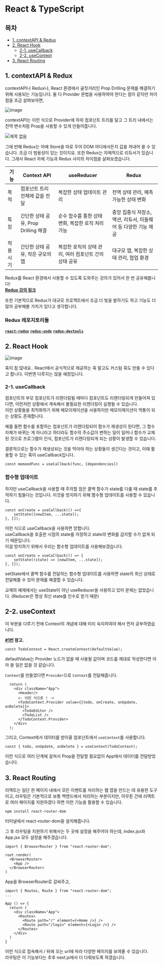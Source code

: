 # React & TypeScript

## 목차
- [1. contextAPI & Redux](#1-contextapi--redux)
- [2. React Hook](#2-react-hook)
    - [2-1. useCallback](#2-1-usecallback)
    - [2-2. useContext](#2-2-usecontext)
- [3. React Routing](#3-react-routing)

## 1. contextAPI & Redux
contextAPI나 Redux나, React 환경에서 골칫거리인 Prop Drilling 문제를 해결하기 위해 사용되는 기능입니다. 둘 다 Provider 문법을 사용하여야 한다는 점이 같지만 차이점을 조금 살펴보자면,

![image](https://github.com/user-attachments/assets/e0c37de4-0a6d-48d8-bd41-b7b55ade415e)

contextAPI는 이런 식으로 Provider에 하위 컴포넌트 트리를 달고 그 트리 내에서는 전역 변수처럼 Prop을 사용할 수 있게 만들어줍니다.

![제목 없음](https://github.com/user-attachments/assets/2784833e-8c70-41be-acd2-45e00f848341)

그에 반해 Redux는 아예 Store을 따로 두어 DOM 어디에서든지 값을 꺼내어 쓸 수 있습니다. 조금 더 범용성이 있는 것이지요.
또한 Redux는 자체적으로 리듀서가 있습니다. 그래서 React 자체 기능과 Redux 사이의 차이점을 살펴보겠습니다.

| 기능    | Context API                 | useReducer                      | Redux                                 |
| ----- | --------------------------- | ------------------------------- | ------------------------------------- |
| 목적    | 컴포넌트 트리 전체에 값을 전달           | 복잡한 상태 업데이트 관리                  | 전역 상태 관리, 예측 가능한 상태 변화                |
| 특징    | 간단한 상태 공유, Prop Drilling 해결 | 순수 함수를 통한 상태 변화, 복잡한 로직 처리 가능   | 중앙 집중식 저장소, 액션, 리듀서, 미들웨어 등 다양한 기능 제공 |
| 적용 시기 | 간단한 상태 공유, 작은 규모의 앱         | 복잡한 로직의 상태 관리, 여러 컴포넌트 간의 상태 공유 | 대규모 앱, 복잡한 상태 관리, 협업 환경               |

Redux를 React 환경에서 사용할 수 있도록 도와주는 강의가 있어서 한 번 공유해봅니다!\
**[Redux 강의 링크](https://egghead.io/lessons/react-setup-the-currency-conversion-calculator?pl=modernizing-a-legacy-redux-application-with-react-hooks-c528)**

또한 기본적으로 Redux가 대규모 프로젝트에서 조금 더 빛을 발하기도 하고 기능도 더 많아 공부해볼 가치가 있다고 생각합니다.

### Redux 레포지토리들
**[``react-redux``](https://github.com/reduxjs/react-redux)**
**[``redux-undo``](https://github.com/omnidan/redux-undo)** 
**[``redux-devtools``](https://github.com/reduxjs/redux-devtools?tab=readme-ov-file)** 


## 2. React Hook
![image](https://github.com/user-attachments/assets/45d52cb2-1315-4a65-aecc-8d708e126d72)

훅이 참 많네요..
React에서 공식적으로 제공하는 훅 말고도 커스텀 훅도 만들 수 있다고 합니다. 이번엔 다루지는 않을 예정입니다.

### 2-1. useCallback
컴포넌트의 부모 컴포넌트가 리렌더링될 때마다 컴포넌트도 리렌더링되게 만들어져 있다면, 이런저런 상황에서 계속해서 불필요한 리렌더링이 실행될 수 있습니다.\
이런 상황들을 최적화하기 위해 메모이제이션을 사용하지만 메모이제이션이 먹통이 되는 상황도 존재합니다.

예를 들면 함수를 포함하는 컴포넌트가 리렌더링되어 함수가 재생성이 된다면, 그 함수 자체가 바뀌는 게 아니라고 하더라도 함수의 주소값이 변하는 일이 일어나 함수가 교체된 것으로 프로그램이 인식, 컴포넌트가 리렌더링되게 되는 상황이 발생할 수 있습니다.

결론적으로는 함수가 재생성되는 것을 막아야 하는 상황들이 생긴다는 것이고, 이때 활용할 수 있는 훅이 useCallback입니다.

`const memoedFunc = useCallback(func, [dependencies])`

### 함수형 업데이트
하지만 useCallback을 사용할 때 주의할 점은 콜백 함수가 state를 다룰 때 state를 추적하기 힘들다는 것입니다.
이것을 방지하기 위해 함수형 업데이트를 사용할 수 있습니다.

```
const onCreate = useCallback(() =>{
    setState([newItem, ...state]);
}, []);
```
이런 식으로 useCallback을 사용하면 망합니다.\
useCallback을 호출한 시점의 state를 저장하고 state의 변화를 감지할 수가 없게 되기 때문입니다.\
이걸 방지하기 위해서 우리는 함수형 업데이트를 사용해보겠습니다.

```
const onCreate = useCallback(() => {
    setState((state) => [newItem, ...state]);
}, []);
```
setState에서 콜백 함수를 전달하는 함수형 업데이트를 사용하면 state의 최신 상태로 전달해줄 수 있어 문제를 해결할 수 있습니다.

교재의 예제에서는 useState이 아닌 useReducer을 사용하고 있어 문제는 없었습니다. (Reducer은 항상 최신 state를 인수로 받기 때문)

## 2-2. useContext
이 부분을 다루기 전에 Context의 개념에 대해 미리 숙지하여야 해서 먼저 공부하였습니다.

**[#1번](#1-contextapi--redux) 참고.**

```
const TodoContext = React.createContext(defaultValue);
```
defaultValue는 Provider 노드가 없을 때 사용될 값이며 코드를 제대로 작성한다면 아마 쓸 일은 없을 것 같습니다.

`Context`를 만들었다면 `Provider`으로 `Context`를 전달해줍니다.

```
  return (
    <div className="App">
      <Header/>
      <- 이런 식으로 ! ->
      <TodoContext.Provider value={{todo, onCreate, onUpdate, onDelete}}>
        <TodoEditor />
        <TodoList />
      </TodoContext.Provider> 
    </div>
  );
```
그리고, Context에서 데이터를 받아올 컴포넌트에서 `useContext`를 사용합니다.
```
const { todo, onUpdate, onDelete } = useContext(TodoContext);
```
이런 식으로 여러 단계에 걸쳐서 Prop을 전달할 필요없이 App에서 데이터를 전달받았습니다.

## 3. React Routing
리액트는 일단 한 페이지 내에서 모든 이벤트를 처리하는 웹 앱을 만드는 데 유용한 도구이고,
라우팅은 기본적으로 보통 백엔드에서 처리하는 부분이지만, 아무튼 간에 리액트로 여러 페이지를 지원하겠다 하면 이런 기능을 활용할 수 있습니다.

```
npm install react-router-dom
```
터미널에서 react-router-dom을 설치해줍니다.

그 후 라우팅을 지원하기 위해서는 두 곳에 설정을 해주어야 하는데,
index.jsx와 App.jsx 모두 설정을 해주겠습니다.

```
import { BrowserRouter } from "react-router-dom";

root.render(
  <BrowserRouter>
    <App />
  </BrowserRouter>
)
```
App을 BrowserRouter로 감싸주고, 

```
import { Routes, Route } from "react-router-dom";
...

App () => {
  return (
    <div className="App">
      <Routes>
        <Route path="/" element={<Home />} />
        <Route path="/login" element={<Login />} />
      </Routes>
    </div>
  )
}
```
이런 식으로 접속해서 / 뒤에 오는 url에 따라 다양한 페이지를 보여줄 수 있습니다.\
라우팅은 이 기능보다는 추후 next.js에서 더 다뤄보도록 하겠습니다.
